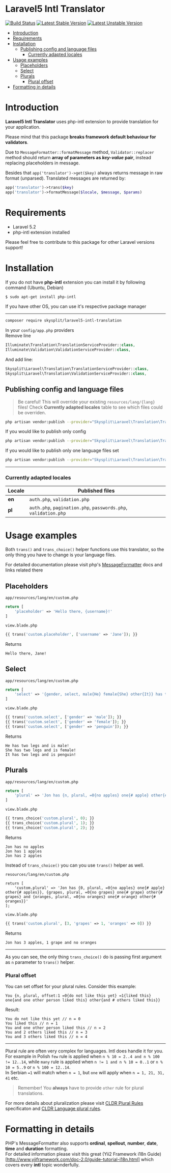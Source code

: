 # Laravel5 Intl Translator

[![Build Status](https://travis-ci.org/Skysplit/laravel5-intl-translation.svg?branch=master)](https://travis-ci.org/Skysplit/laravel5-intl-translation)
[![Latest Stable Version](https://poser.pugx.org/skysplit/laravel5-intl-translation/v/stable)](https://packagist.org/packages/skysplit/laravel5-intl-translation)
[![Latest Unstable Version](https://poser.pugx.org/skysplit/laravel5-intl-translation/v/unstable)](https://packagist.org/packages/skysplit/laravel5-intl-translation)

- [Introduction](#introduction)
- [Requirements](#requirements)
- [Installation](#installation)
    - [Publishing config and language files](#publishing-config-and-language-files)
        - [Currently adapted locales](#currently-adapted-locales)
- [Usage examples](#usage-examples)
    - [Placeholders](#placeholders)
    - [Select](#select)
    - [Plurals](#plurals)
        - [Plural offset](#plural-offset)
- [Formatting in details](#formatting-in-details)

# Introduction
**Laravel5 Intl Translator** uses php-intl extension to provide translation for your application.

Please mind that this package **breaks framework default behaviour for validators**.

Due to `MessageFormatter::formatMessage` method, `Validator::replacer` method should return **array of parameters as *key-value* pair**, instead replacing placeholders in message.

Besides that `app('translator')->get($key)` always returns message in raw format (unparsed). Translated messages are returned by:

```php
app('translator')->trans($key)
app('translator')->formatMessage($locale, $message, $params)
```

# Requirements
- Laravel 5.2
- php-intl extension installed

Please feel free to contribute to this package for other Laravel versions support!

# Installation

If you do not have **php-intl** extension you can install it by following command (Ubuntu, Debian)
```bash
$ sudo apt-get install php-intl
```

If you have other OS, you can use it's respective package manager


---

```bash
composer require skysplit/laravel5-intl-translation
```

In your `config/app.php` providers  
Remove line
```php
Illuminate\Translation\TranslationServiceProvider::class,
Illuminate\Validation\ValidationServiceProvider::class,
```

And add line:
```php
Skysplit\Laravel\Translation\TranslationServiceProvider::class,
Skysplit\Laravel\Translation\ValidationServiceProvider::class,
```


## Publishing config and language files

> Be careful! This will override your existing `resources/lang/{lang}` files!
> Check **Currently adapted locales** table to see which files could be overriden.


```bash
php artisan vendor:publish --provider="Skysplit\Laravel\Translation\TranslationServiceProvider" --force
```

If you would like to publish only config

```bash
php artisan vendor:publish --provider="Skysplit\Laravel\Translation\TranslationServiceProvider" --tag=config
```

If you would like to publish only one language files set

```bash
php artisan vendor:publish --provider="Skysplit\Laravel\Translation\TranslationServiceProvider" --force --tag="lang.{locale}[,lang.{other_locale}]"
```

---
### Currently adapted locales 

| Locale | Published files |
| --- | --- |
| **en** | `auth.php`, `validation.php` |
| **pl** | `auth.php`, `pagination.php`, `passwords.php`, `validation.php` |

# Usage examples

Both `trans()` and `trans_choice()` helper functions use this translator, so the only thing you have to change is your language files.

For detailed documentation please visit php's [MessageFormatter](http://php.net/manual/en/class.messageformatter.php) docs and links related there

## Placeholders

`app/resources/lang/en/custom.php`

```php
return [
	'placeholder' => 'Hello there, {username}!'
]
```

`view.blade.php`

```php
{{ trans('custom.placeholder', ['username' => 'Jane']); }}
```

Returns

```text
Hello there, Jane!
```

## Select

`app/resources/lang/en/custom.php`

```php
return [
	'select' => '{gender, select, male{He} female{She} other{It}} has two legs and is {gender}!'
]
```

`view.blade.php`

```php
{{ trans('custom.select', ['gender' => 'male']); }}
{{ trans('custom.select', ['gender' => 'female']); }}
{{ trans('custom.select', ['gender' => 'penguin']); }}
```

Returns

```text
He has two legs and is male!
She has two legs and is female!
It has two legs and is penguin!
```

## Plurals

`app/resources/lang/en/custom.php`

```php
return [
	'plural' => 'Jon has {n, plural, =0{no apples} one{# apple} other{# apples}}'
]
```

`view.blade.php`

```php
{{ trans_choice('custom.plural', 0); }}
{{ trans_choice('custom.plural', 1); }}
{{ trans_choice('custom.plural', 2); }}
```

Returns

```
Jon has no apples
Jon has 1 apples
Jon has 2 apples
```

Instead of `trans_choice()` you can you use `trans()` helper as well.

`resources/lang/en/custom.php`

```
return [
	'custom.plural' => 'Jon has {0, plural, =0{no apples} one{# apple} other{# apples}}, {grapes, plural, =0{no grapes} one{# grape} other{# grapes} and {oranges, plural, =0{no oranges} one{# orange} other{# oranges}}'
];
```

`view.blade.php`

```php
{{ trans('custom.plural', [3, 'grapes' => 1, 'oranges' => 0]) }}
```

Returns

```
Jon has 3 apples, 1 grape and no oranges
```

---

As you can see, the only thing `trans_choice()` do is passing first argument as `n` parameter to `trans()` helper.



### Plural offset

You can set offset for your plural rules. Consider this example:

```
You {n, plural, offset:1 =0{do not like this yet} =1{liked this} one{and one other person liked this} other{and # others liked this}}
```

Result:

```
You do not like this yet // n = 0
You liked this // n = 1
You and one other person liked this // n = 2
You and 2 others liked this // n = 3
You and 3 others liked this // n = 4

```

---

Plural rule are often very complex for languages. Intl does handle it for you.  
For example in Polish `few` rule is applied when `n % 10 = 2..4 and n % 100 != 12..14`, while `many` rule is applied  when `n != 1 and n % 10 = 0..1` or `n % 10 = 5..9` or `n % 100 = 12..14`.  
In Serbian `=1` will match when `n = 1`, but `one` will apply when `n = 1, 21, 31, 41` etc.

> Remember! You **always** have to provide `other` rule for plural translations.

For more details about pluralization please visit [CLDR Plural Rules](http://cldr.unicode.org/index/cldr-spec/plural-rules) specificaton and [CLDR Language plural rules](http://www.unicode.org/cldr/charts/latest/supplemental/language_plural_rules.html).

# Formatting in details
PHP's MessageFormatter also supports **ordinal**, **spellout**, **number**, **date**, **time** and **duration** formatting.  
For detailed information please visit this great (Yii2 Framework i18n Guide)[http://www.yiiframework.com/doc-2.0/guide-tutorial-i18n.html] which covers every **intl** topic wonderfully.
